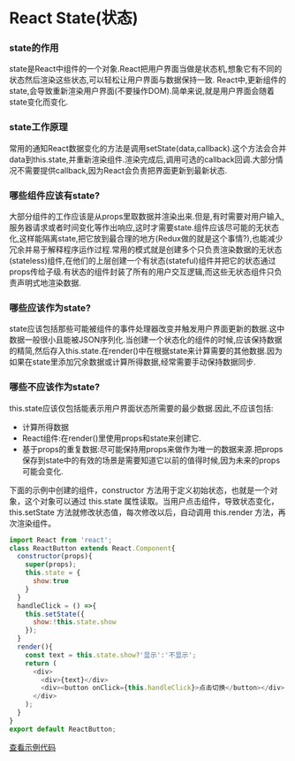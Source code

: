 # React State(状态)

### state的作用
state是React中组件的一个对象.React把用户界面当做是状态机,想象它有不同的状态然后渲染这些状态,可以轻松让用户界面与数据保持一致.
React中,更新组件的state,会导致重新渲染用户界面(不要操作DOM).简单来说,就是用户界面会随着state变化而变化.
### state工作原理
常用的通知React数据变化的方法是调用setState(data,callback).这个方法会合并data到this.state,并重新渲染组件.渲染完成后,调用可选的callback回调.大部分情况不需要提供callback,因为React会负责把界面更新到最新状态.
### 哪些组件应该有state?
大部分组件的工作应该是从props里取数据并渲染出来.但是,有时需要对用户输入,服务器请求或者时间变化等作出响应,这时才需要state.组件应该尽可能的无状态化,这样能隔离state,把它放到最合理的地方(Redux做的就是这个事情?),也能减少冗余并易于解释程序运作过程.常用的模式就是创建多个只负责渲染数据的无状态(stateless)组件,在他们的上层创建一个有状态(stateful)组件并把它的状态通过props传给子级.有状态的组件封装了所有的用户交互逻辑,而这些无状态组件只负责声明式地渲染数据.
### 哪些应该作为state?
state应该包括那些可能被组件的事件处理器改变并触发用户界面更新的数据.这中数据一般很小且能被JSON序列化.当创建一个状态化的组件的时候,应该保持数据的精简,然后存入this.state.在render()中在根据state来计算需要的其他数据.因为如果在state里添加冗余数据或计算所得数据,经常需要手动保持数据同步.
### 哪些不应该作为state?
this.state应该仅包括能表示用户界面状态所需要的最少数据.因此,不应该包括:
  - 计算所得数据
  - React组件:在render()里使用props和state来创建它.
  - 基于props的重复数据:尽可能保持用props来做作为唯一的数据来源.把props保存到state中的有效的场景是需要知道它以前的值得时候,因为未来的props可能会变化.

下面的示例中创建的组件，constructor 方法用于定义初始状态，也就是一个对象，这个对象可以通过 this.state 属性读取。当用户点击组件，导致状态变化，this.setState 方法就修改状态值，每次修改以后，自动调用 this.render 方法，再次渲染组件。
```javascript
import React from 'react';
class ReactButton extends React.Component{
  constructor(props){
    super(props);
    this.state = {
      show:true
    }
  }
  handleClick = () =>{
    this.setState({
      show:!this.state.show
    });
  }
  render(){
    const text = this.state.show?'显示':'不显示';
    return (
      <div>
        <div>{text}</div>
        <div><button onClick={this.handleClick}>点击切换</button></div>
      </div>
    );
  }
}
export default ReactButton;
```


[查看示例代码](https://github.com/yxl2628/reactjs/blob/master/code/state)
